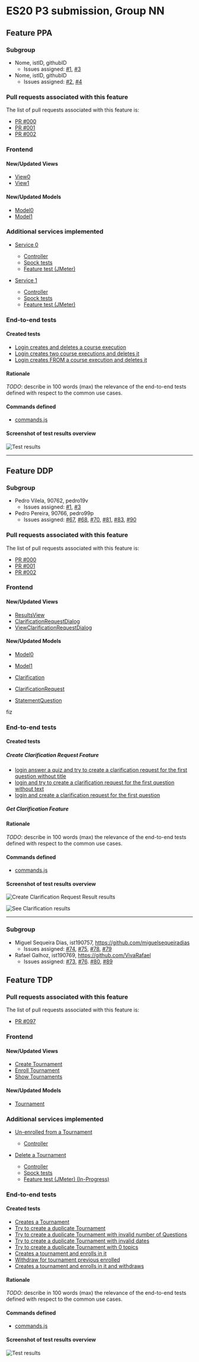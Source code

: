 # ES20 P3 submission, Group NN

## Feature PPA

### Subgroup

 - Nome, istID, githubID
   + Issues assigned: [#1](https://github.com), [#3](https://github.com)
 - Nome, istID, githubID
   + Issues assigned: [#2](https://github.com), [#4](https://github.com)
 
### Pull requests associated with this feature

The list of pull requests associated with this feature is:

 - [PR #000](https://github.com)
 - [PR #001](https://github.com)
 - [PR #002](https://github.com)


### Frontend

#### New/Updated Views

 - [View0](https://github.com)
 - [View1](https://github.com)


#### New/Updated Models

 - [Model0](https://github.com)
 - [Model1](https://github.com)

### Additional services implemented

 - [Service 0](https://github.com)
    + [Controller](https://github.com)
    + [Spock tests](https://github.com)
    + [Feature test (JMeter)](https://github.com)

 - [Service 1](https://github.com)
    + [Controller](https://github.com)
    + [Spock tests](https://github.com)
    + [Feature test (JMeter)](https://github.com)


### End-to-end tests

#### Created tests

 - [Login creates and deletes a course execution](https://github.com/socialsoftware/quizzes-tutor/blob/6dcf668498be3d6e45c84ebf61e81b931bdc797b/frontend/tests/e2e/specs/admin/manageCourseExecutions.js#L10)
 - [Login creates two course executions and deletes it](https://github.com/socialsoftware/quizzes-tutor/blob/6dcf668498be3d6e45c84ebf61e81b931bdc797b/frontend/tests/e2e/specs/admin/manageCourseExecutions.js#L16)
 - [Login creates FROM a course execution and deletes it](https://github.com/socialsoftware/quizzes-tutor/blob/6dcf668498be3d6e45c84ebf61e81b931bdc797b/frontend/tests/e2e/specs/admin/manageCourseExecutions.js#L30)

#### Rationale
*TODO*: describe in 100 words (max) the relevance of the end-to-end tests defined with respect to the
common use cases.

#### Commands defined

 - [commands.js](https://github.com/socialsoftware/quizzes-tutor/blob/master/frontend/tests/e2e/support/commands.js)

#### Screenshot of test results overview

![Test results](p3-images/cypress_results.png)


---

## Feature DDP

### Subgroup


 - Pedro Vilela, 90762, pedro19v
   + Issues assigned: [#1](https://github.com), [#3](https://github.com)
 - Pedro Pereira, 90766, pedro99p
   + Issues assigned: [#67](https://github.com/tecnico-softeng/es20tg_41-project/projects/6#card-35737230), [#68](https://github.com/tecnico-softeng/es20tg_41-project/projects/6#card-35737237), [#70](https://github.com/tecnico-softeng/es20tg_41-project/projects/6#card-35842017), [#81](https://github.com/tecnico-softeng/es20tg_41-project/projects/6#card-35916920), [#83](https://github.com/tecnico-softeng/es20tg_41-project/projects/6#card-35916901), [#90](https://github.com/tecnico-softeng/es20tg_41-project/projects/6#card-35916951) 
   
### Pull requests associated with this feature

The list of pull requests associated with this feature is:

 - [PR #000](https://github.com)
 - [PR #001](https://github.com)
 - [PR #002](https://github.com)


### Frontend

#### New/Updated Views

 - [ResultsView](https://github.com/tecnico-softeng/es20tg_41-project/blob/ddp/frontend/src/views/student/quiz/ResultsView.vue)
 - [ClarificationRequestDialog](https://github.com/tecnico-softeng/es20tg_41-project/blob/ddp/frontend/src/views/student/quiz/ClarificationRequestDialog.vue)
 - [ViewClarificationRequestDialog](https://github.com/tecnico-softeng/es20tg_41-project/blob/ddp/frontend/src/views/student/quiz/ViewClarificationRequestDialog.vue)



#### New/Updated Models


 - [Model0](https://github.com)
 - [Model1](https://github.com)

 - [Clarification](https://github.com/tecnico-softeng/es20tg_41-project/blob/ddp/frontend/src/models/discussion/Clarification.ts)
 - [ClarificationRequest](https://github.com/tecnico-softeng/es20tg_41-project/blob/ddp/frontend/src/models/discussion/ClarificationRequest.ts)
 - [StatementQuestion](https://github.com/tecnico-softeng/es20tg_41-project/blob/ddp/frontend/src/models/statement/StatementQuestion.ts)

fiz


### End-to-end tests

#### Created tests

##### Create Clarification Request Feature
 - [login answer a quiz and try to create a clarification request for the first question without title](https://github.com/tecnico-softeng/es20tg_41-project/blob/492275fe66f68616ab45136f7f6483edc14cbe07/frontend/tests/e2e/specs/student/createClarificationRequests.js#L11)
 - [login and try to create a clarification request for the first question without text](https://github.com/tecnico-softeng/es20tg_41-project/blob/492275fe66f68616ab45136f7f6483edc14cbe07/frontend/tests/e2e/specs/student/createClarificationRequests.js#L19)
 - [login and create a clarification request for the first question](https://github.com/tecnico-softeng/es20tg_41-project/blob/492275fe66f68616ab45136f7f6483edc14cbe07/frontend/tests/e2e/specs/student/createClarificationRequests.js#L28)


 ##### Get Clarification Feature

#### Rationale
*TODO*: describe in 100 words (max) the relevance of the end-to-end tests defined with respect to the
common use cases.

#### Commands defined

 - [commands.js](https://github.com/socialsoftware/quizzes-tutor/blob/master/frontend/tests/e2e/support/commands.js)

#### Screenshot of test results overview

![Create Clarification Request Result results](http://web.tecnico.ulisboa.pt/~ist190766/img/ES/test-imgs/ddp/feature1/cy1.png)

![See Clarification results](http://web.tecnico.ulisboa.pt/~ist190766/img/ES/test-imgs/ddp/feature3/cy3.png)

---

### Subgroup
 - Miguel Sequeira Dias, ist190757, https://github.com/miguelsequeiradias
   + Issues assigned: [#74](https://github.com/tecnico-softeng/es20tg_41-project/issues/74), [#75](https://github.com/tecnico-softeng/es20tg_41-project/issues/75), [#78](https://github.com/tecnico-softeng/es20tg_41-project/issues/78), [#79](https://github.com/tecnico-softeng/es20tg_41-project/issues/79)
 - Rafael Galhoz, ist190769, https://github.com/VivaRafael
   + Issues assigned: [#73](https://github.com/tecnico-softeng/es20tg_41-project/issues/73), [#76](https://github.com/tecnico-softeng/es20tg_41-project/issues/76). [#80](https://github.com/tecnico-softeng/es20tg_41-project/issues/80), [#89](https://github.com/tecnico-softeng/es20tg_41-project/issues/89)

## Feature TDP
 
### Pull requests associated with this feature

The list of pull requests associated with this feature is:

 - [PR #097](https://github.com/tecnico-softeng/es20tg_41-project/pull/97)


### Frontend

#### New/Updated Views

 - [Create Tournament](https://github.com/tecnico-softeng/es20tg_41-project/blob/tdp-fixed/frontend/src/views/student/tournament/CreateTournament.vue)
 - [Enroll Tournament](https://github.com/tecnico-softeng/es20tg_41-project/blob/tdp-fixed/frontend/src/views/student/tournament/EnrollTournament.vue)
 - [Show Tournaments](https://github.com/tecnico-softeng/es20tg_41-project/blob/tdp-fixed/frontend/src/views/student/tournament/ShowTournaments.vue)


#### New/Updated Models

 - [Tournament](https://github.com/tecnico-softeng/es20tg_41-project/blob/tdp-fixed/frontend/src/models/tournament/Tournament.ts)

### Additional services implemented

 - [Un-enrolled from a Tournament](https://github.com)
    + [Controller](https://github.com/tecnico-softeng/es20tg_41-project/blob/tdp-fixed/backend/src/main/java/pt/ulisboa/tecnico/socialsoftware/tutor/tournament/TournamentController.java#L18)

 - [Delete a Tournament](https://github.com)
    + [Controller](https://github.com/tecnico-softeng/es20tg_41-project/blob/tdp-fixed/backend/src/main/java/pt/ulisboa/tecnico/socialsoftware/tutor/tournament/TournamentController.java#L18)
    + [Spock tests](https://github.com/tecnico-softeng/es20tg_41-project/blob/tdp-fixed/backend/src/test/groovy/pt/ulisboa/tecnico/socialsoftware/tutor/tournament/service/RemoveTournamentServiceSpockPerfomanceTest.groovy)
    + [Feature test (JMeter) (In-Progress)](https://github.com)


### End-to-end tests

#### Created tests

- [Creates a Tournament](https://github.com/tecnico-softeng/es20tg_41-project/blob/tdp-fixed/frontend/tests/e2e/specs/student/manageTournaments.js#L10)
- [Try to create a duplicate Tournament](https://github.com/socialsoftware/quizzes-tutor/blob/6dcf668498be3d6e45c84ebf61e81b931bdc797b/frontend/tests/e2e/specs/admin/manageCourseExecutions.js#L15)
- [Try to create a duplicate Tournament with invalid number of Questions](https://github.com/socialsoftware/quizzes-tutor/blob/6dcf668498be3d6e45c84ebf61e81b931bdc797b/frontend/tests/e2e/specs/admin/manageCourseExecutions.js#L24)
- [Try to create a duplicate Tournament with invalid dates](https://github.com/socialsoftware/quizzes-tutor/blob/6dcf668498be3d6e45c84ebf61e81b931bdc797b/frontend/tests/e2e/specs/admin/manageCourseExecutions.js#L30)
- [Try to create a duplicate Tournament with 0 topics](https://github.com/socialsoftware/quizzes-tutor/blob/6dcf668498be3d6e45c84ebf61e81b931bdc797b/frontend/tests/e2e/specs/admin/manageCourseExecutions.js#L35)
- [Creates a tournament and enrolls in it](https://github.com/socialsoftware/quizzes-tutor/blob/6dcf668498be3d6e45c84ebf61e81b931bdc797b/frontend/tests/e2e/specs/admin/manageCourseExecutions.js#L41)
- [Withdraw for tournament previous enrolled](https://github.com/socialsoftware/quizzes-tutor/blob/6dcf668498be3d6e45c84ebf61e81b931bdc797b/frontend/tests/e2e/specs/admin/manageCourseExecutions.js#L46)
- [Creates a tournament and enrolls in it and withdraws](https://github.com/socialsoftware/quizzes-tutor/blob/6dcf668498be3d6e45c84ebf61e81b931bdc797b/frontend/tests/e2e/specs/admin/manageCourseExecutions.js#L50)


#### Rationale
*TODO*: describe in 100 words (max) the relevance of the end-to-end tests defined with respect to the
common use cases.

#### Commands defined

 - [commands.js](https://github.com/socialsoftware/quizzes-tutor/blob/master/frontend/tests/e2e/support/commands.js)

#### Screenshot of test results overview

![Test results](http://web.tecnico.ulisboa.pt/~ist190766/img/ES/test-imgs/tdp/tdp_cy.png)

